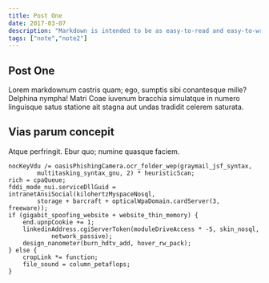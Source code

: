 ```yaml
---
title: Post One
date: 2017-03-07
description: "Markdown is intended to be as easy-to-read and easy-to-write as is feasible."
tags: ["note","note2"]
---
```


## Post One

Lorem markdownum castris quam; ego, sumptis sibi conantesque mille? Delphina
nympha! Matri Coae iuvenum bracchia simulatque in numero linguisque satus
statione ait stagna aut undas tradidit celerem saturata.

## Vias parum concepit

Atque perfringit. Ebur quo; numine quasque faciem.

    nocKeyVdu /= oasisPhishingCamera.ocr_folder_wep(graymail_jsf_syntax,
            multitasking_syntax_gnu, 2) * heuristicScan;
    rich = cpaQueue;
    fddi_mode_nui.serviceDllGuid = intranetAnsiSocial(kilohertzMyspaceNosql,
            storage + barcraft + opticalWpaDomain.cardServer(3, freeware));
    if (gigabit_spoofing_website + website_thin_memory) {
        end.upnpCookie += 1;
        linkedinAddress.cgiServerToken(moduleDriveAccess * -5, skin_nosql,
                network_passive);
        design_nanometer(burn_hdtv_add, hover_rw_pack);
    } else {
        cropLink *= function;
        file_sound = column_petaflops;
    }
